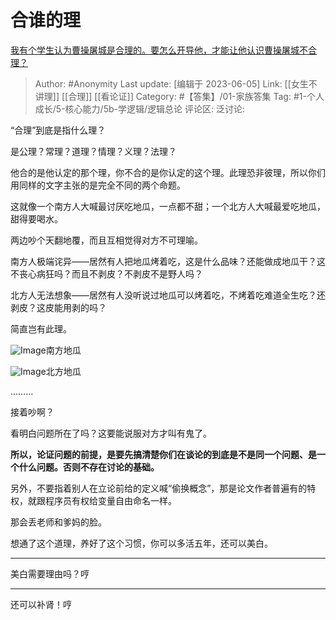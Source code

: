 # 合谁的理
[我有个学生认为曹操屠城是合理的。要怎么开导他，才能让他认识曹操屠城不合理？](https://www.zhihu.com/question/434467214/answer/1839075613)

> Author: #Anonymity
> Last update: [编辑于 2023-06-05]
> Link: [[女生不讲理]] [[合理]] [[看论证]]
> Category: #【答集】/01-家族答集
> Tag: #1-个人成长/5-核心能力/5b-学逻辑/逻辑总论
> 评论区:
> 泛讨论:

“合理”到底是指什么理？

是公理？常理？道理？情理？义理？法理？

他合的是他认定的那个理，你不合的是你认定的这个理。此理恐非彼理，所以你们用同样的文字主张的是完全不同的两个命题。

这就像一个南方人大喊最讨厌吃地瓜，一点都不甜；一个北方人大喊最爱吃地瓜，甜得要喝水。

两边吵个天翻地覆，而且互相觉得对方不可理喻。

南方人极端诧异——居然有人把地瓜烤着吃，这是什么品味？还能做成地瓜干？这不丧心病狂吗？而且不剥皮？不剥皮不是野人吗？

北方人无法想象——居然有人没听说过地瓜可以烤着吃，不烤着吃难道全生吃？还剥皮？这皮能用剥的吗？

简直岂有此理。

![Image](https://pic1.zhimg.com/50/v2-ab82c23ef8bdae0650b0bfe9925e99fc_720w.jpg?source=1940ef5c)南方地瓜

![Image](https://pica.zhimg.com/50/v2-555f621ca0ac86bb2cee859c3ddade61_720w.jpg?source=1940ef5c)北方地瓜

………

接着吵啊？

看明白问题所在了吗？这要能说服对方才叫有鬼了。

**所以，论证问题的前提，是要先搞清楚你们在谈论的到底是不是同一个问题、是一个什么问题。否则不存在讨论的基础。**

另外，不要指着别人在立论前给的定义喊“偷换概念”，那是论文作者普遍有的特权，就跟程序员有权给变量自由命名一样。

那会丢老师和爹妈的脸。

想通了这个道理，养好了这个习惯，你可以多活五年，还可以美白。

--------------------

美白需要理由吗？哼

--------------------

还可以补肾！哼
